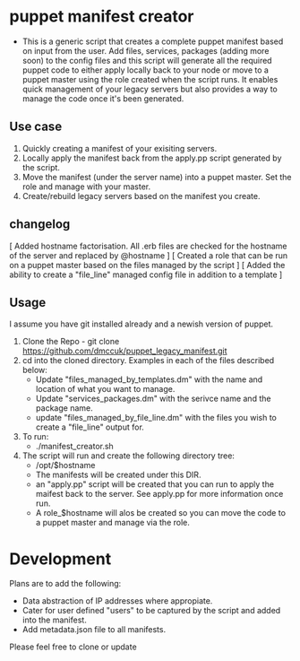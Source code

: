 puppet manifest creator
=======================

* This is a generic script that creates a complete puppet manifest based on input from the user. Add files, services, packages (adding more soon) to the config files and this script will generate all the required puppet code to either apply locally back to your node or move to a puppet master using the role created when the script runs. It enables quick management of your legacy servers but also provides a way to manage the code once it's been generated.

Use case
--------
 1. Quickly creating a manifest of your exisiting servers.
 2. Locally apply the manifest back from the apply.pp script generated by the script.
 3. Move the manifest (under the server name) into a puppet master. Set the role and manage with your master.
 4. Create/rebuild legacy servers based on the manifest you create.

changelog
---------
[ Added hostname factorisation. All .erb files are checked for the hostname of the server and replaced by @hostname ]
[ Created a role that can be run on a puppet master based on the files managed by the script ]
[ Added the ability to create a "file_line" managed config file in addition to a template ]

Usage
-----

I assume you have git installed already and a newish version of puppet.

 1. Clone the Repo - git clone https://github.com/dmccuk/puppet_legacy_manifest.git
 2. cd into the cloned directory. Examples in each of the files described below:
      * Update "files_managed_by_templates.dm" with the name and location of what you want to manage.
      * Update "services_packages.dm" with the serivce name and the package name.
      * update "files_managed_by_file_line.dm" with the files you wish to create a "file_line" output for.
 3. To run:
      * ./manifest_creator.sh 
 4. The script will run and create the following directory tree:
      * /opt/$hostname
      * The manifests will be created under this DIR.
      * an "apply.pp" script will be created that you can run to apply the maifest back to the server. See apply.pp for more information once run.
      * A role_$hostname will alos be created so you can move the code to a puppet master and manage via the role.

Development
===========

Plans are to add the following:

  * Data abstraction of IP addresses where appropiate.
  * Cater for user defined "users" to be captured by the script and added into the manifest.
  * Add metadata.json file to all manifests.

Please feel free to clone or update 
